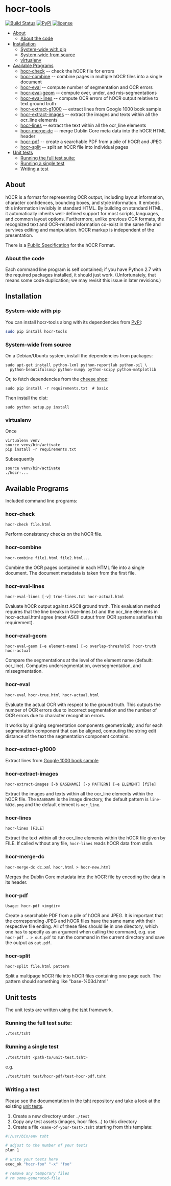# hocr-tools

[![Build Status](https://travis-ci.org/UB-Mannheim/hocr-tools.svg?branch=master)](https://travis-ci.org/UB-Mannheim/hocr-tools) [![PyPI](https://img.shields.io/pypi/v/hocr-tools.svg?maxAge=2592000)](https://pypi.python.org/pypi/hocr-tools) [![license](https://img.shields.io/badge/license-Apache%202.0-yellow.svg?style=flat)](https://github.com/tmbdev/hocr-tools/blob/master/LICENSE)


* [About](#about)
  * [About the code](#about-the-code)
* [Installation](#installation)
  * [System-wide with pip](#system-wide-with-pip)
  * [System-wide from source](#system-wide-from-source)
  * [virtualenv](#virtualenv)
* [Available Programs](#available-programs)
  * [hocr-check](#hocr-check) -- check the hOCR file for errors
  * [hocr-combine](#hocr-combine) -- combine pages in multiple hOCR files into a single document
  * [hocr-eval](#hocr-eval) -- compute number of segmentation and OCR errors
  * [hocr-eval-geom](#hocr-eval-geom) -- compute over, under, and mis-segmentations
  * [hocr-eval-lines](#hocr-eval-lines) -- compute OCR errors of hOCR output relative to text ground truth
  * [hocr-extract-g1000](#hocr-extract-g1000) -- extract lines from Google 1000 book sample
  * [hocr-extract-images](#hocr-extract-images) -- extract the images and texts within all the ocr_line elements
  * [hocr-lines](#hocr-lines) -- extract the text within all the ocr_line elements
  * [hocr-merge-dc](#hocr-merge-dc) -- merge Dublin Core meta data into the hOCR HTML header
  * [hocr-pdf](#hocr-pdf) -- create a searchable PDF from a pile of hOCR and JPEG
  * [hocr-split](#hocr-split) -- split an hOCR file into individual pages
* [Unit tests](#unit-tests)
  * [Running the full test suite:](#running-the-full-test-suite)
  * [Running a single test](#running-a-single-test)
  * [Writing a test](#writing-a-test)

## About

hOCR is a format for representing OCR output, including layout information,
character confidences, bounding boxes, and style information.
It embeds this information invisibly in standard HTML.
By building on standard HTML, it automatically inherits well-defined support
for most scripts, languages, and common layout options.
Furthermore, unlike previous OCR formats, the recognized text and OCR-related
information co-exist in the same file and survives editing and manipulation.
hOCR markup is independent of the presentation.

There is a [Public Specification](http://hocr.info) for the hOCR Format.

### About the code

Each command line program is self contained; if you have Python 2.7 with the
required packages installed, it should just work.  (Unfortunately, that
means some code duplication; we may revisit this issue in later
revisions.)

## Installation

### System-wide with pip

You can install hocr-tools along with its dependencies from
[PyPI](https://pypi.python.org/pypi/hocr-tools):

```sh
sudo pip install hocr-tools
```

### System-wide from source

On a Debian/Ubuntu system, install the dependencies from packages:

```
sudo apt-get install python-lxml python-reportlab python-pil \
  python-beautifulsoup python-numpy python-scipy python-matplotlib
```

Or, to fetch dependencies from the [cheese shop](https://pypi.python.org/pypi):

```
sudo pip install -r requirements.txt  # basic
```

Then install the dist:

```
sudo python setup.py install
```

### virtualenv

Once

```
virtualenv venv
source venv/bin/activate
pip install -r requirements.txt
```

Subsequently

```
source venv/bin/activate
./hocr-...
```

## Available Programs

Included command line programs:

### hocr-check

```
hocr-check file.html
```

Perform consistency checks on the hOCR file.

### hocr-combine

```
hocr-combine file1.html file2.html...
```

Combine the OCR pages contained in each HTML file into a single document.
The document metadata is taken from the first file.

### hocr-eval-lines

```
hocr-eval-lines [-v] true-lines.txt hocr-actual.html
```

Evaluate hOCR output against ASCII ground truth.  This evaluation method
requires that the line breaks in true-lines.txt and the ocr_line elements
in hocr-actual.html agree (most ASCII output from OCR systems satisfies this
requirement).

### hocr-eval-geom

```
hocr-eval-geom [-e element-name] [-o overlap-threshold] hocr-truth hocr-actual
```

Compare the segmentations at the level of the element name (default: ocr_line).
Computes undersegmentation, oversegmentation, and missegmentation.

### hocr-eval

```
hocr-eval hocr-true.html hocr-actual.html
```

Evaluate the actual OCR with respect to the ground truth.  This outputs
the number of OCR errors due to incorrect segmentation and the number
of OCR errors due to character recognition errors.

It works by aligning segmentation components geometrically, and for each
segmentation component that can be aligned, computing the string edit distance
of the text the segmentation component contains.

### hocr-extract-g1000

Extract lines from [Google 1000 book sample](http://commondatastorage.googleapis.com/books/icdar2007/README.txt)

### hocr-extract-images

```
hocr-extract-images [-b BASENAME] [-p PATTERN] [-e ELEMENT] [file]
```

Extract the images and texts within all the ocr_line elements within the hOCR file.
The `BASENAME` is the image directory, the default pattern is `line-%03d.png` and
the default element is `ocr_line`.

### hocr-lines

```
hocr-lines [FILE]
```

Extract the text within all the ocr_line elements within the hOCR file
given by FILE. If called without any file, `hocr-lines` reads
hOCR data from stdin.

### hocr-merge-dc

```
hocr-merge-dc dc.xml hocr.html > hocr-new.html
```

Merges the Dublin Core metadata into the hOCR file by encoding the data in its header.

### hocr-pdf

```
Usage: hocr-pdf <imgdir>
```

Create a searchable PDF from a pile of hOCR and JPEG. It is important that the corresponding JPEG and hOCR files have the same name with their respective file ending. All of these files should lie in one directory, which one has to specify as an argument when calling the command, e.g. use `hocr-pdf . > out.pdf` to run the command in the current directory and save the output as `out.pdf`.

### hocr-split

```
hocr-split file.html pattern
```

Split a multipage hOCR file into hOCR files containing one page each.
The pattern should something like "base-%03d.html"

## Unit tests

The unit tests are written using the [tsht](https://github.com/kba/tsht) framework.

### Running the full test suite:

```sh
./test/tsht
```

### Running a single test

```sh
./test/tsht <path-to/unit-test.tsht>
```

e.g.

```sh
./test/tsht test/hocr-pdf/test-hocr-pdf.tsht
```

### Writing a test

Please see the documentation in the [tsht](https://github.com/kba/tsht) repository and
take a look at the existing [unit tests](./test/).

1) Create a new directory under `./test`
2) Copy any test assets (images, hocr files...) to this directory
3) Create a file `<name-of-your-test>.tsht` starting from this template:

```sh
#!/usr/bin/env tsht

# adjust to the number of your tests
plan 1

# write your tests here
exec_ok "hocr-foo" "-x" "foo"

# remove any temporary files
# rm some-generated-file
```
